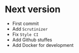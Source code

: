 # Next version
+ First commit
+ Add `Scrutinizer`
+ Fix `Style CI`
+ Add Github stuffes
+ Add Docker for development
